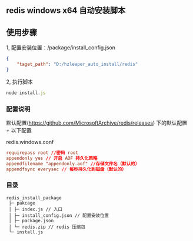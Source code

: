 
## redis windows x64 自动安装脚本

## 使用步骤

1, 配置安装位置：/package/install_config.json

```json
{
    "taget_path": "D:/hzleaper_auto_install/redis"
}
```

2, 执行脚本

```js
node install.js
```

### 配置说明

默认配置(<https://github.com/MicrosoftArchive/redis/releases>) 下的默认配置 + 以下配置

redis.windows.conf

```conf
requirepass root //密码 root
appendonly yes // 开启 AOF 持久化策略
appendfilename "appendonly.aof" //存储文件名（默认的）
appendfsync everysec // 每秒持久化到磁盘（默认的）
```

### 目录

```text
redis_install_package
 ├─ pakcage
 │ ├─ index.js // 入口
 │ ├─ install_config.json // 配置安装位置
 │ ├─ package.json
 │ └─ redis.zip // redis 压缩包
 └─ install.js

```
